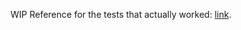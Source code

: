 WIP
Reference for the tests that actually worked: [link](https://pytest-with-eric.com/api-testing/pytest-api-testing-2/).

